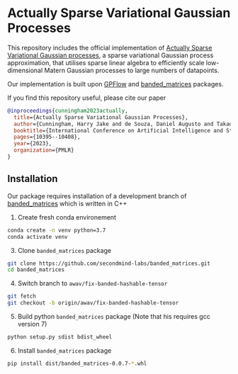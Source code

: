 # Actually Sparse Variational Gaussian Processes

This repository includes the official implementation of [Actually Sparse Variational Gaussian processes](https://arxiv.org/abs/2304.05091), a sparse variational Gaussian process approximation, that utilises sparse linear algebra to efficiently scale low-dimensional Matern Gaussian processes to large numbers of datapoints.

Our implementation is built upon [GPFlow](https://github.com/GPflow/GPflow) and [banded_matrices](https://github.com/secondmind-labs/banded_matrices) packages. 

If you find this repository useful, please cite our paper
```bibtex
@inproceedings{cunningham2023actually,
  title={Actually Sparse Variational Gaussian Processes},
  author={Cunningham, Harry Jake and de Souza, Daniel Augusto and Takao, So and van der Wilk, Mark and Deisenroth, Marc Peter},
  booktitle={International Conference on Artificial Intelligence and Statistics},
  pages={10395--10408},
  year={2023},
  organization={PMLR}
}
```

## Installation

Our package requires installation of a development branch of [banded_matrices](https://github.com/secondmind-labs/banded_matrices) which is written in C++

1. Create fresh conda environement
```bash
conda create -n venv python=3.7
conda activate venv
```

3. Clone `banded_matrices` package
```bash
git clone https://github.com/secondmind-labs/banded_matrices.git
cd banded_matrices
```

4. Switch branch to `awav/fix-banded-hashable-tensor`
```bash
git fetch
git checkout -b origin/awav/fix-banded-hashable-tensor 
```

5. Build python `banded_matrices` package (Note that his requires gcc version 7)
```bash
python setup.py sdist bdist_wheel
```

6. Install `banded_matrices` package
```bash
pip install dist/banded_matrices-0.0.7-*.whl
```